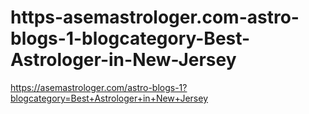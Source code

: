 # https-asemastrologer.com-astro-blogs-1-blogcategory-Best-Astrologer-in-New-Jersey
https://asemastrologer.com/astro-blogs-1?blogcategory=Best+Astrologer+in+New+Jersey
